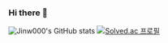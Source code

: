 ### Hi there 👋
![Jinw000's GitHub stats](https://github-readme-stats.vercel.app/api?username=Jinw000&theme=neon&show_icons=true)
[![Solved.ac
프로필](http://mazassumnida.wtf/api/generate_badge?boj={handle})](https://solved.ac/sjw030729)

